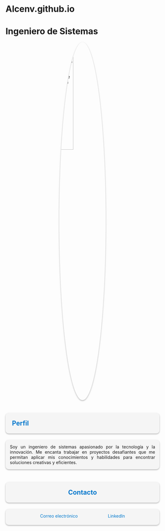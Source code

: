 # Alcenv.github.io
<style>
/* Estilo para la imagen del perfil */
img {
  display: block;
  margin: auto;
  width: 30%;
  border-radius: 50%;
  box-shadow: 0 2px 4px rgba(0, 0, 0, 0.3);
}

/* Estilo para la sección de perfil */
#perfil {
  text-align: justify;
  padding: 1em;
  background-color: #f5f5f5;
  border-radius: 10px;
  box-shadow: 0 2px 4px rgba(0, 0, 0, 0.3);
}

/* Estilo para la sección de contacto */
#contacto {
  display: flex;
  flex-wrap: wrap;
  justify-content: space-evenly;
  padding: 1em;
  background-color: #f5f5f5;
  border-radius: 10px;
  box-shadow: 0 2px 4px rgba(0, 0, 0, 0.3);
}

/* Estilo para los enlaces de contacto */
#contacto a {
  display: block;
  margin-bottom: 0.5em;
  color: #0077cc;
  text-decoration: none;
}

/* Estilo para los títulos de sección */
h2 {
  margin-top: 2em;
  margin-bottom: 1em;
  color: #0077cc;
  font-size: 1.5em;
  text-align: center;
}
</style>

# Ingeniero de Sistemas

<img src="C:\Users\omale\OneDrive\Imágenes\FOTO PERFIL UNAD.jpeg" alt="Imagen del Ingeniero de Sistemas">

## <span style="color:#0077cc">Perfil</span>

<div id="perfil">
Soy un ingeniero de sistemas apasionado por la tecnología y la innovación. Me encanta trabajar en proyectos desafiantes que me permitan aplicar mis conocimientos y habilidades para encontrar soluciones creativas y eficientes.
</div>

## <span style="color:#0077cc">Contacto</span>

<div id="contacto">
  <a href="mailto:omalejo221@gmail.com">
    Correo electrónico
  </a>
  <a href="https://www.linkedin.com/in/alejandro-cendales-144271228" target="_blank">
    LinkedIn
  </a>
</div>
